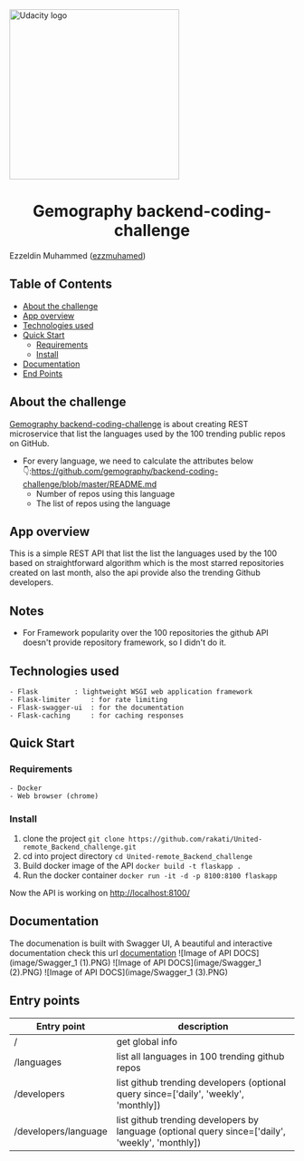 <a href="https://www.gemography.com/">
  <img src="https://assets.website-files.com/5e1da0fec60936a02bf7cd72/5e1da35cd91bf431ea16115a_Gemof.svg" width="300" alt="Udacity logo">
</a>
	<h1  align="center">Gemography backend-coding-challenge</h1>

Ezzeldin Muhammed ([ezzmuhamed](https://github.com/ezzmuhamed))



## Table of Contents <!-- omit in toc -->

- [About the challenge](#about-the-challenge)
- [App overview](#app-overview)
- [Technologies used](Technologies-used)
- [Quick Start](#Quick-Start)
  - [Requirements](#requirements)
  - [Install](#Install)
- [Documentation](#Documentation)
- [End Points](#Entry-points)


## About the challenge

[Gemography backend-coding-challenge](https://github.com/gemography/backend-coding-challenge/blob/master/README.md) is about creating REST microservice that list the languages used by the 100 trending public repos on GitHub.
- For every language, we need to calculate the attributes below 👇:https://github.com/gemography/backend-coding-challenge/blob/master/README.md
    - Number of repos using this language
    - The list of repos using the language
 

## App overview

This is a simple REST API that list the list the languages used by the 100 based on straightforward algorithm which is the most starred repositories created on last month, also the api provide also the trending Github developers.

## Notes
- For Framework popularity over the 100 repositories the github API doesn't provide repository framework, so I didn't do it.

## Technologies used

	- Flask			: lightweight WSGI web application framework
	- Flask-limiter 	: for rate limiting
	- Flask-swagger-ui	: for the documentation
	- Flask-caching		: for caching responses

## Quick Start

### Requirements
	- Docker
	- Web browser (chrome)
### Install
1. clone the project
	`git clone https://github.com/rakati/United-remote_Backend_challenge.git`
2. cd into project directory
	`cd United-remote_Backend_challenge`
3. Build docker image of the API
	`docker build -t flaskapp .`
4. Run the docker container
	`docker run -it -d -p 8100:8100 flaskapp`

Now the API is working on [http://localhost:8100/](http://localhost:8100/)

## Documentation
The documenation is built with Swagger UI, A beautiful and interactive documentation
check this url [documentation](http://localhost:8100/docs)
![Image of API DOCS](image/Swagger_1 (1).PNG)
![Image of API DOCS](image/Swagger_1 (2).PNG)
![Image of API DOCS](image/Swagger_1 (3).PNG)


## Entry points
| Entry point | description|
|-------------|-----------|
|/        	  | get global info|
|/languages   | list all languages in 100 trending github repos
|/developers  | list github trending developers (optional query since=['daily', 'weekly', 'monthly])
|/developers/language  | list github trending developers by language (optional query since=['daily', 'weekly', 'monthly])

